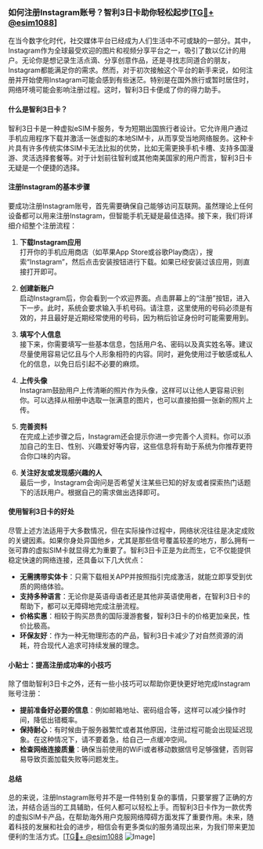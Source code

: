 ### 如何注册Instagram账号？智利3日卡助你轻松起步[[TG💪+ @esim1088](https://t.me/s/esim1088)]

在当今数字化时代，社交媒体平台已经成为人们生活中不可或缺的一部分。其中，Instagram作为全球最受欢迎的图片和视频分享平台之一，吸引了数以亿计的用户。无论你是想记录生活点滴、分享创意作品，还是寻找志同道合的朋友，Instagram都能满足你的需求。然而，对于初次接触这个平台的新手来说，如何注册并开始使用Instagram可能会感到有些迷茫。特别是在国外旅行或暂时居住时，网络环境可能会影响注册过程。这时，智利3日卡便成了你的得力助手。

#### 什么是智利3日卡？

智利3日卡是一种虚拟eSIM卡服务，专为短期出国旅行者设计。它允许用户通过手机应用程序下载并激活一张虚拟的本地SIM卡，从而享受当地网络服务。这种卡片具有许多传统实体SIM卡无法比拟的优势，比如无需更换手机卡槽、支持多国漫游、灵活选择套餐等。对于计划前往智利或其他南美国家的用户而言，智利3日卡无疑是一个便捷的选择。

#### 注册Instagram的基本步骤

要成功注册Instagram账号，首先需要确保自己能够访问互联网。虽然理论上任何设备都可以用来注册Instagram，但智能手机无疑是最佳选择。接下来，我们将详细介绍整个注册流程：

1. **下载Instagram应用**  
   打开你的手机应用商店（如苹果App Store或谷歌Play商店），搜索“Instagram”，然后点击安装按钮进行下载。如果已经安装过该应用，则直接打开即可。

2. **创建新账户**  
   启动Instagram后，你会看到一个欢迎界面。点击屏幕上的“注册”按钮，进入下一步。此时，系统会要求输入手机号码。请注意，这里使用的号码必须是有效的，并且最好是近期经常使用的号码，因为稍后验证身份时可能需要用到。

3. **填写个人信息**  
   接下来，你需要填写一些基本信息，包括用户名、密码以及真实姓名等。建议尽量使用容易记忆且与个人形象相符的内容。同时，避免使用过于敏感或私人化的信息，以免日后引起不必要的麻烦。

4. **上传头像**  
   Instagram鼓励用户上传清晰的照片作为头像，这样可以让他人更容易识别你。可以选择从相册中选取一张满意的图片，也可以直接拍摄一张新的照片上传。

5. **完善资料**  
   在完成上述步骤之后，Instagram还会提示你进一步完善个人资料。你可以添加自己的生日、性别、兴趣爱好等内容，这些信息将有助于系统为你推荐更符合你口味的内容。

6. **关注好友或发现感兴趣的人**  
   最后一步，Instagram会询问是否希望关注某些已知的好友或者探索热门话题下的活跃用户。根据自己的需求做出选择即可。

#### 使用智利3日卡的好处

尽管上述方法适用于大多数情况，但在实际操作过程中，网络状况往往是决定成败的关键因素。如果你身处异国他乡，尤其是那些信号覆盖较差的地方，那么拥有一张可靠的虚拟SIM卡就显得尤为重要了。智利3日卡正是为此而生，它不仅能提供稳定快速的网络连接，还具备以下几大优点：

- **无需携带实体卡**：只需下载相关APP并按照指引完成激活，就能立即享受到优质的网络体验。
- **支持多种语言**：无论你是英语母语者还是其他非英语使用者，在智利3日卡的帮助下，都可以无障碍地完成注册流程。
- **价格实惠**：相较于购买昂贵的国际漫游套餐，智利3日卡的价格更加亲民，性价比极高。
- **环保友好**：作为一种无物理形态的产品，智利3日卡减少了对自然资源的消耗，符合现代人追求可持续发展的理念。

#### 小贴士：提高注册成功率的小技巧

除了借助智利3日卡之外，还有一些小技巧可以帮助你更快更好地完成Instagram账号注册：

- **提前准备好必要的信息**：例如邮箱地址、密码组合等，这样可以减少操作时间，降低出错概率。
- **保持耐心**：有时候由于服务器繁忙或者其他原因，注册过程可能会出现延迟现象。在这种情况下，请不要着急，给自己一点缓冲空间。
- **检查网络连接质量**：确保当前使用的WiFi或者移动数据信号足够强健，否则容易导致页面加载失败等问题发生。

#### 总结

总的来说，注册Instagram账号并不是一件特别复杂的事情，只要掌握了正确的方法，并结合适当的工具辅助，任何人都可以轻松上手。而智利3日卡作为一款优秀的虚拟SIM卡产品，在帮助海外用户克服网络障碍方面发挥了重要作用。未来，随着科技的发展和社会的进步，相信会有更多类似的服务涌现出来，为我们带来更加便利的生活方式。[[TG💪+ @esim1088](https://t.me/s/esim1088) ![Image](https://i.postimg.cc/4NQfJmqS/Snipaste-2025-05-13-00-14-12.png)]